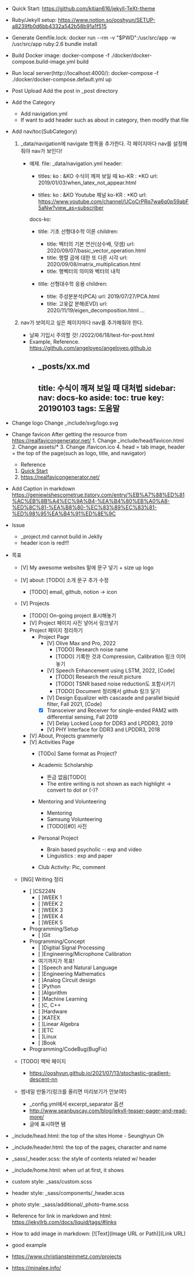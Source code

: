 * Quick Start: 
    https://github.com/kitian616/jekyll-TeXt-theme
* Ruby/JekyII setup: 
    https://www.notion.so/ooshyun/SETUP-a8239fb0d6bb4332a542b58b91a1f515

* Generate Gemfile.lock: 
    docker run --rm -v "$PWD":/usr/src/app -w /usr/src/app ruby:2.6 bundle install
* Build Docker image: 
    docker-compose -f ./docker/docker-compose.build-image.yml build
* Run local server(http://localhost:4000/): 
    docker-compose -f ./docker/docker-compose.default.yml up

* Post Upload
    Add the post in _post directory

* Add the Category
    - Add navigation.yml
    - If want to add header such as about in category, then modify that file

* Add nav/toc(SubCategory)
    1. _data/navigation에 navigate 항목을 추가한다.
        각 페이지마다 nav를 설정해줘야 nav가 보인다!
        - 예제. file: _data/navigation.yml
            header:
            - titles:
                ko      : &KO       수식이 깨져 보일 때
                ko-KR   : *KO
                url: 2019/01/03/when_latex_not_appear.html

            - titles:
                ko      : &KO       Youtube 채널
                ko-KR   : *KO
                url: https://www.youtube.com/channel/UCoCrPRq7wa6q0p59abF5aNw?view_as=subscriber

            docs-ko:
            - title:      기초 선형대수학 이론
                children:
                - title:  벡터의 기본 연산(상수배, 덧셈)
                    url:    2020/09/07/basic_vector_operation.html
                - title:  행렬 곱에 대한 또 다른 시각
                    url:    2020/09/08/matrix_multiplication.html
                - title:  행벡터의 의미와 벡터의 내적

            - title:      선형대수학 응용
                children:
                - title:  주성분분석(PCA)
                    url:    2019/07/27/PCA.html
                - title:  고윳값 분해(EVD)
                    url:    2020/11/19/eigen_decomposition.html
            ...

    2. nav가 보여지고 싶은 페이지마다 nav를 추가해줘야 한다.
        * 날짜 기입시 주의할 것! /2022/06/18/test-for-post.html
        - Example, Reference. https://github.com/angeloyeo/angeloyeo.github.io
            - _posts/xx.md
                ---
                title: 수식이 깨져 보일 때 대처법
                sidebar:
                    nav: docs-ko
                aside:
                    toc: true
                key: 20190103
                tags: 도움말
                ---

* Change logo
    Change _include/svg/logo.svg

* Change favicon
    After getting the resource from https://realfavicongenerator.net/
        1. Change _include/head/favicon.html
        2. Change assets/*
        3. Change /favicon.ico
        4. head = tab image, header = the top of the page(such as logo, title, and navigator)
    - Reference
    1. [Quick Start](https://tianqi.name/jekyll-TeXt-theme/docs/en/quick-start)
    2. https://realfavicongenerator.net/

* Add Caption in markdown
    https://geniewishescometrue.tistory.com/entry/%EB%A7%88%ED%81%AC%EB%8B%A4%EC%9A%B4-%EA%B4%80%EB%A0%A8-%ED%8C%81-%EA%B8%80-%EC%83%89%EC%83%81-%ED%98%95%EA%B4%91%ED%8E%9C

* Issue
    - _project.md cannot build in Jeklly
    - header icon is red!!!

- 목표
    - [V] My awesome websites 밑에 문구 넣기 + size up logo 
    - [V] about: [TODO] 소개 문구 추가 수정
        - [TODO] email, github, notion -> icon
    - [V] Projects 
        - [TODO] On-going project 표시해놓기
        - [V] Project 페이지 사진 넣어서 링크넣기
        - Project 페이지 정리하기
            - Project Page
                - [V] Olive Max and Pro, 2022
                    - [TODO] Research noise name 
                    - [TODO] 기록한 것과 Compression, Calibration 링크 이어 놓기
                - [V] Speech Enhancement using LSTM, 2022, [Code]  
                    - [TODO] Research the result picture
                    - [TODO] TSNR based noise reduction도 포함시키기
                    - [TODO] Document 정리해서 github 링크 달기
                - [V] Design Equalizer with cascasde and parallel biquid filter, Fall 2021, [Code]
                - [X] Transceiver and Receiver for single-ended PAM2 with differential sensing, Fall 2019
                - [V] Delay Locked Loop for DDR3 and LPDDR3, 2019
                - [V] PHY Interface for DDR3 and LPDDR3, 2018
        - [V] About, Projects grammerly
        - [V] Activities Page
            - [TODo] Same format as Project?
            - Academic Scholarship            
                - 뜬금 없음[TODO]
                - The entire writing is not shown as each highlight -> convert to dot or (-)?

            - Mentoring and Volunteering
                - Mentoring
                - Samsung Volunteering
                - [TODO][#0] 사진    
            - Personal Project
                - Brain based psycholic -: exp and video
                - Linguistics : exp and paper 
            - Club Activity: Pic, comment

    - [ING] Writing 정리
        - [ ]CS224N
            - [ ]WEEK 1
            - [ ]WEEK 2
            - [ ]WEEK 3
            - [ ]WEEK 4
            - [ ]WEEK 5
        - Programming/Setup
            - [ ]Git
        - Programming/Concept
            - [ ]Digitial Signal Processing
            - [ ]Engineering/Microphone Calibration
            - 여기까지가 목표!
            - [ ]Speech and Natural Language
            - [ ]Engineering Mathematics
            - [ ]Analog Circuit design
            - [ ]Python
            - [ ]Algorithm
            - [ ]Machine Learning
            - [ ]C, C++
            - [ ]Hardware
            - [ ]KATEX
            - [ ]Linear Algebra
            - [ ]ETC
            - [ ]Linux
            - [ ]Book
        - Programming/CodeBug(BugFix)
    
    - [TODO] 액박 페이지
        - https://ooshyun.github.io/2021/07/13/stochastic-gradient-descent-nn
    
    - 썸네일 만들기(링크를 올리면 미리보기가 안보여!)
        - _config.yml에서 excerpt_separator 옵션
        - http://www.seanbuscay.com/blog/jekyll-teaser-pager-and-read-more/
        - 글에 <!--more--> 표시하면 됌


- _include/head.html: the top of the sites Home - Seunghyun Oh
- _include/header.html: the top of the pages, character and name
- _sass/_header.scss: the style of contents related w/ header
- _include/home.html: when url at first, it shows
- custom style: _sass/custom.scss
- header style: _sass/components/_header.scss
- photo style: _sass/additional/_photo-frame.scss
- Reference for link in markdown and html: https://jekyllrb.com/docs/liquid/tags/#links
- How to add image in markdown: [![Text](Image URL or Path)](Link URL)

- good example
- https://www.christiansteinmetz.com/projects
- https://minalee.info/
